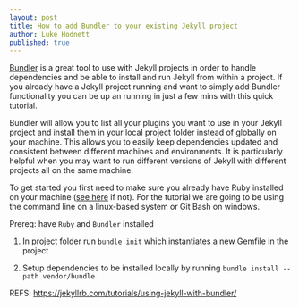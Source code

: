 ```yaml
---
layout: post
title: How to add Bundler to your existing Jekyll project
author: Luke Hodnett
published: true
---
```

[Bundler](https://bundler.io/) is a great tool to use with Jekyll projects in order to handle dependencies and be able to install and run Jekyll from within a project. If you already have a Jekyll project running and want to simply add Bundler functionality you can be up an running in just a few mins with this quick tutorial.

<!--more-->

Bundler will allow you to list all your plugins you want to use in your Jekyll project and install them in your local project folder instead of globally on your machine. This allows you to easily keep dependencies updated and consistent between different machines and environments. It is particularly helpful when you may want to run different versions of Jekyll with different projects all on the same machine.

To get started you first need to make sure you already have Ruby installed on your machine ([see here](https://www.ruby-lang.org/en/documentation/installation/) if not). For the tutorial we are going to be using the command line on a linux-based system or Git Bash on windows.

Prereq: have `Ruby` and `Bundler` installed

1) In project folder run `bundle init` which instantiates a new Gemfile in the project

2) Setup dependencies to be installed locally by running ` bundle install --path vendor/bundle `





REFS: https://jekyllrb.com/tutorials/using-jekyll-with-bundler/

